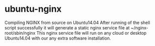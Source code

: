 # ubuntu-nginx
Compiling NGINX from source on Ubuntu14.04
After running of the shell script successfully it will generate a static nginx service file at ~/nginx-root/sbin/nginx
This nginx service file will run on any cloud or desktop Ubuntu14.04 with our any extra software installation.
